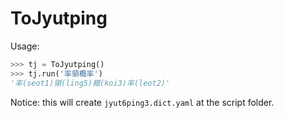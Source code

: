 # ToJyutping

Usage:

```python
>>> tj = ToJyutping()
>>> tj.run('率領概率')
'率(seot1)領(ling5)概(koi3)率(leot2)'
```

Notice: this will create `jyut6ping3.dict.yaml` at the script folder.
